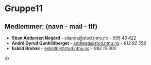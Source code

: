 # Gruppe11

## Medlemmer: (navn - mail - tlf)
- **Stian Andersen Negård** - [stiande@stud.ntnu.no](mailto:stiande@stud.ntnu.no) - *995 43 422*
- **André Gyrud Gunhildberget** - [andregg@stud.ntnu.no](mailto:andregg@stud.ntnu.no) - *913 92 558*
- **Eskild Brobak** - [eskildbr@stud.ntnu.no](mailto:eskildbr@stud.ntnu.no) - *982 15 300*

:+1:
